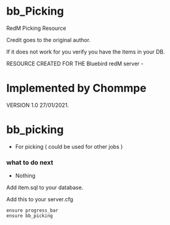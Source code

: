 # bb_Picking
RedM Picking Resource

Credit goes to the original author.

If it does not work for you verify you have the items in your DB.


RESOURCE CREATED FOR THE Bluebird redM server -
# Implemented by Chommpe


VERSION 1.0 27/01/2021.


# bb_picking

- For picking ( could be used for other jobs )

### what to do next
- Nothing
 
Add item.sql to your database.

Add this to your server.cfg
```
ensure progress_bar
ensure bb_picking
```